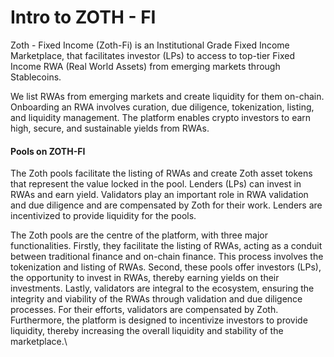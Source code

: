 # Intro to ZOTH - FI

Zoth - Fixed Income (Zoth-Fi) is an Institutional Grade Fixed Income Marketplace, that facilitates investor (LPs) to access to top-tier Fixed Income RWA (Real World Assets) from emerging markets through Stablecoins.&#x20;

We list RWAs from emerging markets and create liquidity for them on-chain. Onboarding an RWA involves curation, due diligence, tokenization, listing, and liquidity management. The platform enables crypto investors to earn high, secure, and sustainable yields from RWAs.

#### Pools on ZOTH-FI

The Zoth pools facilitate the listing of RWAs and create Zoth asset tokens that represent the value locked in the pool. Lenders (LPs) can invest in RWAs and earn yield. Validators play an important role in RWA validation and due diligence and are compensated by Zoth for their work. Lenders are incentivized to provide liquidity for the pools.&#x20;



The Zoth pools are the centre of the platform, with three major functionalities. Firstly, they facilitate the listing of RWAs, acting as a conduit between traditional finance and on-chain finance. This process involves the tokenization and listing of RWAs. Second, these pools offer investors (LPs), the opportunity to invest in RWAs, thereby earning yields on their investments. Lastly, validators are integral to the ecosystem, ensuring the integrity and viability of the RWAs through validation and due diligence processes. For their efforts, validators are compensated by Zoth. Furthermore, the platform is designed to incentivize investors to provide liquidity, thereby increasing the overall liquidity and stability of the marketplace.\
